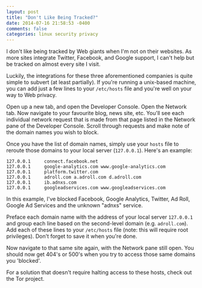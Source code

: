 ```yaml
---
layout: post
title: "Don't Like Being Tracked?"
date: 2014-07-16 21:58:53 -0400
comments: false
categories: linux security privacy
---
```


I don't like being tracked by Web giants when I'm not on their websites. As
more sites integrate Twitter, Facebook, and Google support, I can't help
but be tracked on almost every site I visit.

Luckily, the integrations for these three aforementioned companies is quite
simple to subvert (at least partially). If you're running a unix-based
machine, you can add just a few lines to your `/etc/hosts` file and you're
well on your way to Web privacy.

Open up a new tab, and open the Developer Console. Open the Network tab.
Now navigate to your favourite blog, news site, etc. You'll see each
individual network request that is made from that page listed in the
Network pane of the Developer Console. Scroll through requests and make
note of the domain names you wish to block.

Once you have the list of domain names, simply use your `hosts` file to
reroute those domains to your local server (`127.0.0.1`). Here's an example:

```text
127.0.0.1     connect.facebook.net
127.0.0.1     google-analytics.com www.google-analytics.com
127.0.0.1     platform.twitter.com
127.0.0.1     adroll.com a.adroll.com d.adroll.com
127.0.0.1     ib.adnxs.com
127.0.0.1     googleadservices.com www.googleadservices.com
```

In this example, I've blocked Facebook, Google Analytics, Twitter, Ad Roll,
Google Ad Services and the unknown "adnxs" service.

Preface each domain name with the address of your local server `127.0.0.1`
and group each line based on the second-level domain (e.g. `adroll.com`).
Add each of these lines to your `/etc/hosts` file (note: this will require
root privileges). Don't forget to save it when you're done.

Now navigate to that same site again, with the Network pane still open. You
should now get 404's or 500's when you try to access those same domains you
'blocked'.

For a solution that doesn't require halting access to these hosts, check
out the Tor project.
